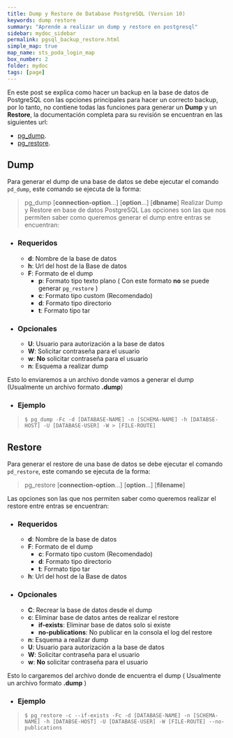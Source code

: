 ```yaml
---
title: Dump y Restore de Database PostgreSQL (Version 10)
keywords: dump restore
summary: "Aprende a realizar un dump y restore en postgresql"
sidebar: mydoc_sidebar
permalink: pgsql_backup_restore.html
simple_map: true
map_name: sts_poda_login_map
box_number: 2
folder: mydoc
tags: [page]
---
```


En este post se explica como hacer un backup en la base de datos de PostgreSQL con las opciones principales para hacer un correcto backup, por lo tanto, no contiene todas las funciones para generar un **Dump** y un **Restore**, la documentación completa para su revisión se encuentran en las siguientes url:

+ [pg_dump](https://www.postgresql.org/docs/10/app-pgdump.html).
+ [pg_restore](https://www.postgresql.org/docs/10/app-pgrestore.html).

## Dump

Para generar el dump de una base de datos se debe ejecutar el comando `pd_dump`, este comando se ejecuta de la forma:

>pg_dump [**connection-option**...] [**option**...] [**dbname**]
Realizar Dump y Restore en base de datos PostgreSQL
Las opciones son las que nos permiten saber como queremos generar el dump entre entras se encuentran:

- ### Requeridos
    - **d**: Nombre de la base de datos
    - **h**: Url del host de la Base de datos
    - **F**: Formato de el dump
        - **p**: Formato tipo texto plano ( Con este formato **no** se puede generar `pg_restore` )
        - **c**: Formato tipo custom (Recomendado)
        - **d**: Formato tipo directorio
        - **t**: Formato tipo tar

- ### Opcionales
    - **U**: Usuario para autorización a la base de datos
    - **W**: Solicitar contraseña para el usuario
    - **w**: **No** solicitar contraseña para el usuario
    - **n**: Esquema a realizar dump

Esto lo enviaremos a un archivo donde vamos a generar el dump (Usualmente un archivo formato **.dump**)

- ### Ejemplo

>`$ pg_dump -Fc -d [DATABASE-NAME] -n [SCHEMA-NAME] -h [DATABSE-HOST] -U [DATABASE-USER] -W > [FILE-ROUTE]`

## Restore

Para generar el restore de una base de datos se debe ejecutar el comando `pd_restore`, este comando se ejecuta de la forma:

>pg_restore [**connection-option**...] [**option**...] [**filename**]

Las opciones son las que nos permiten saber como queremos realizar el restore entre entras se encuentran:

- ### Requeridos
    - **d**: Nombre de la base de datos
    - **F**: Formato de el dump
        - **c**: Formato tipo custom (Recomendado)
        - **d**: Formato tipo directorio
        - **t**: Formato tipo tar
    - **h**: Url del host de la Base de datos

- ### Opcionales
    - **C**: Recrear la base de datos desde el dump
    - **c**: Eliminar base de datos antes de realizar el restore
        - **if-exists**: Eliminar base de datos solo si existe
        - **no-publications**: No publicar en la consola el log del restore
    - **n**: Esquema a realizar dump
    - **U**: Usuario para autorización a la base de datos
    - **W**: Solicitar contraseña para el usuario
    - **w**: **No** solicitar contraseña para el usuario

Esto lo cargaremos del archivo donde de encuentra el dump ( Usualmente un archivo formato **.dump** )

- ### Ejemplo

>`$ pg_restore -c --if-exists -Fc -d [DATABASE-NAME] -n [SCHEMA-NAME] -h [DATABSE-HOST] -U [DATABASE-USER] -W [FILE-ROUTE] --no-publications`
